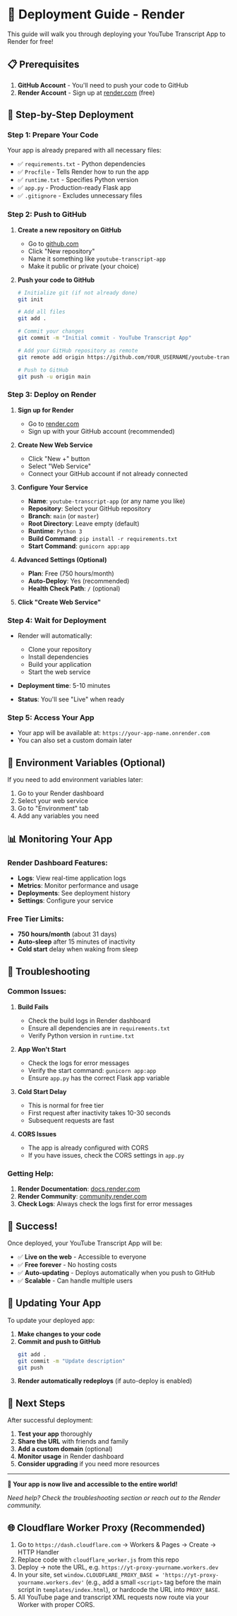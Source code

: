 # 🚀 Deployment Guide - Render

This guide will walk you through deploying your YouTube Transcript App to Render for free!

## 📋 Prerequisites

1. **GitHub Account** - You'll need to push your code to GitHub
2. **Render Account** - Sign up at [render.com](https://render.com) (free)

## 🎯 Step-by-Step Deployment

### Step 1: Prepare Your Code

Your app is already prepared with all necessary files:
- ✅ `requirements.txt` - Python dependencies
- ✅ `Procfile` - Tells Render how to run the app
- ✅ `runtime.txt` - Specifies Python version
- ✅ `app.py` - Production-ready Flask app
- ✅ `.gitignore` - Excludes unnecessary files

### Step 2: Push to GitHub

1. **Create a new repository on GitHub**
   - Go to [github.com](https://github.com)
   - Click "New repository"
   - Name it something like `youtube-transcript-app`
   - Make it public or private (your choice)

2. **Push your code to GitHub**
   ```bash
   # Initialize git (if not already done)
   git init
   
   # Add all files
   git add .
   
   # Commit your changes
   git commit -m "Initial commit - YouTube Transcript App"
   
   # Add your GitHub repository as remote
   git remote add origin https://github.com/YOUR_USERNAME/youtube-transcript-app.git
   
   # Push to GitHub
   git push -u origin main
   ```

### Step 3: Deploy on Render

1. **Sign up for Render**
   - Go to [render.com](https://render.com)
   - Sign up with your GitHub account (recommended)

2. **Create New Web Service**
   - Click "New +" button
   - Select "Web Service"
   - Connect your GitHub account if not already connected

3. **Configure Your Service**
   - **Name**: `youtube-transcript-app` (or any name you like)
   - **Repository**: Select your GitHub repository
   - **Branch**: `main` (or `master`)
   - **Root Directory**: Leave empty (default)
   - **Runtime**: `Python 3`
   - **Build Command**: `pip install -r requirements.txt`
   - **Start Command**: `gunicorn app:app`

4. **Advanced Settings (Optional)**
   - **Plan**: Free (750 hours/month)
   - **Auto-Deploy**: Yes (recommended)
   - **Health Check Path**: `/` (optional)

5. **Click "Create Web Service"**

### Step 4: Wait for Deployment

- Render will automatically:
  - Clone your repository
  - Install dependencies
  - Build your application
  - Start the web service

- **Deployment time**: 5-10 minutes
- **Status**: You'll see "Live" when ready

### Step 5: Access Your App

- Your app will be available at: `https://your-app-name.onrender.com`
- You can also set a custom domain later

## 🔧 Environment Variables (Optional)

If you need to add environment variables later:

1. Go to your Render dashboard
2. Select your web service
3. Go to "Environment" tab
4. Add any variables you need

## 📊 Monitoring Your App

### Render Dashboard Features:
- **Logs**: View real-time application logs
- **Metrics**: Monitor performance and usage
- **Deployments**: See deployment history
- **Settings**: Configure your service

### Free Tier Limits:
- **750 hours/month** (about 31 days)
- **Auto-sleep** after 15 minutes of inactivity
- **Cold start** delay when waking from sleep

## 🚨 Troubleshooting

### Common Issues:

1. **Build Fails**
   - Check the build logs in Render dashboard
   - Ensure all dependencies are in `requirements.txt`
   - Verify Python version in `runtime.txt`

2. **App Won't Start**
   - Check the logs for error messages
   - Verify the start command: `gunicorn app:app`
   - Ensure `app.py` has the correct Flask app variable

3. **Cold Start Delay**
   - This is normal for free tier
   - First request after inactivity takes 10-30 seconds
   - Subsequent requests are fast

4. **CORS Issues**
   - The app is already configured with CORS
   - If you have issues, check the CORS settings in `app.py`

### Getting Help:

1. **Render Documentation**: [docs.render.com](https://docs.render.com)
2. **Render Community**: [community.render.com](https://community.render.com)
3. **Check Logs**: Always check the logs first for error messages

## 🎉 Success!

Once deployed, your YouTube Transcript App will be:
- ✅ **Live on the web** - Accessible to everyone
- ✅ **Free forever** - No hosting costs
- ✅ **Auto-updating** - Deploys automatically when you push to GitHub
- ✅ **Scalable** - Can handle multiple users

## 🔄 Updating Your App

To update your deployed app:

1. **Make changes to your code**
2. **Commit and push to GitHub**
   ```bash
   git add .
   git commit -m "Update description"
   git push
   ```
3. **Render automatically redeploys** (if auto-deploy is enabled)

## 🌟 Next Steps

After successful deployment:

1. **Test your app** thoroughly
2. **Share the URL** with friends and family
3. **Add a custom domain** (optional)
4. **Monitor usage** in Render dashboard
5. **Consider upgrading** if you need more resources

---

**🎯 Your app is now live and accessible to the entire world!**

*Need help? Check the troubleshooting section or reach out to the Render community.*

## 🌐 Cloudflare Worker Proxy (Recommended)

1. Go to `https://dash.cloudflare.com` → Workers & Pages → Create → HTTP Handler
2. Replace code with `cloudflare_worker.js` from this repo
3. Deploy → note the URL, e.g. `https://yt-proxy-yourname.workers.dev`
4. In your site, set `window.CLOUDFLARE_PROXY_BASE = 'https://yt-proxy-yourname.workers.dev'` (e.g., add a small `<script>` tag before the main script in `templates/index.html`), or hardcode the URL into `PROXY_BASE`.
5. All YouTube page and transcript XML requests now route via your Worker with proper CORS.
